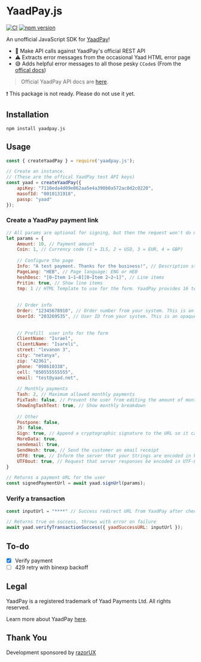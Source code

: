 # YaadPay.js
[![CI](https://github.com/AnalyzePlatypus/yaadpay.js/actions/workflows/test.yml/badge.svg)](https://github.com/AnalyzePlatypus/yaadpay.js/actions/workflows/test.yml)
[![npm version](https://badge.fury.io/js/yaadpay.js.svg)](https://badge.fury.io/js/yaadpay.js)

An unofficial JavaScript SDK for [YaadPay](https://yaadpay.yaad.net/yaadpay/)!

- 🚀 Make API calls against YaadPay's official REST API
- ⚠️ Extracts error messages from the occasional Yaad HTML error page
- 😅 Adds helpful error messages to all those pesky `CCode`s (From the [offical docs]('https://yaadpay.docs.apiary.io/#introduction/error-codes/yaadpay-error-codes-hebrew'))

> Official YaadPay API docs are [here](https://yaadpay.docs.apiary.io/#introduction).

❗ This package is not ready. Please do not use it yet.

## Installation

```
npm install yaadpay.js
```

## Usage

```js
const { createYaadPay } = require('yaadpay.js');

// Create an instance.
// (These are the offical YaadPay test API keys)
const yaad = createYaadPay({
	apiKey: "7110eda4d09e062aa5e4a390b0a572ac0d2c0220",
	masofId: "0010131918",
	passp: "yaad"
});	
```

### Create a YaadPay payment link

```js
// All params are optional for signing, but then the request won't do much without them :)
let params = {
	Amount: 10, // Payment amount
	Coin: 1, // Currency code (1 = ILS, 2 = USD, 3 = EUR, 4 = GBP)
	
	// Configure the page
	Info: "A test payment. Thanks for the business!", // Description string shown to the user
	PageLang: "HEB", // Page language: ENG or HEB
	heshDesc: "[0~Item 1~1~8][0~Item 2~2~1]", // Line items
	Pritim: true, // Show line items
	tmp: 1 // HTML Template to use for the form. YaadPay provides 16 templates out of the box. You can add a custom one at additioanl cost by contacting Yaad support. See https://yaadpay.docs.apiary.io/introduction/selecting-template/our-templates
	
	
	// Order info
	Order: "12345678910", // Order number from your system. This is an opaque string that's stored for your convenience
	UserId: "203269535", // User ID from your system. This is an opaque string that's stored for your convenience
	
	
	// Prefill  user info for the form
	ClientName: "Israel",
	ClientLName: "Isareli",
	street: "levanon 3",
	city: "netanya",
	zip: "42361",
	phone: "098610338",
	cell: "050555555555",
	email: "test@yaad.net",
	
	// Monthly payments
	Tash: 2, // Maximum allowed monthly payments
	FixTash: false, // Prevent the user from editing the amount of monthly payments
	ShowEngTashText: true, // Show monthly breakdown 
	
	// Other
	Postpone: false,
	J5: false, 
	Sign: true, // Append a cryptographic signature to the URL so it can be verified by Yaad's servers. Required by default, can be disabled on their dashboard
	MoreData: true,
	sendemail: true,
	SendHesh: true, // Send the customer an email receipt
	UTF8: true, // Inform the server that your Strings are encoded in UTF-8
	UTF8out: true, // Request that server responses be encoded in UTF-8
}

// Returns a payment URL for the user
const signedPaymentUrl = await yaad.signUrl(params);
```

### Verify a transaction

```js
const inputUrl = "****" // Success redirect URL from YaadPay after checkout success;

// Returns true on success, throws with error on failure
await yaad.verifyTransactionSuccess({ yaadSuccessURL: inputUrl });
```

## To-do

- [x] Verify payment
- [ ] 429 retry with binexp backoff 

## Legal

YaadPay is a registered trademark of Yaad Payments Ltd. All rights reserved.

Learn more about YaadPay [here](https://yaadpay.yaad.net/yaadpay/).

## Thank You

Development sponsored by [razorUX](razorux.com)